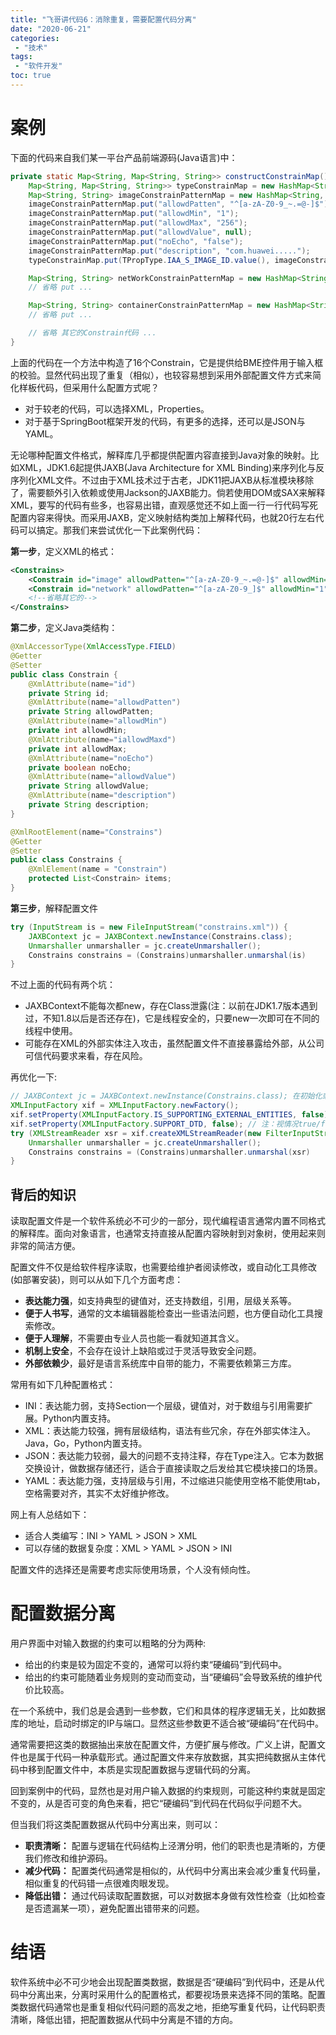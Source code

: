 ```yaml
---
title: "飞哥讲代码6：消除重复，需要配置代码分离"
date: "2020-06-21"
categories:
 - "技术"
tags:
 - "软件开发"
toc: true
---
```


# 案例

下面的代码来自我们某一平台产品前端源码(Java语言)中：

```Java
private static Map<String, Map<String, String>> constructConstrainMap() {
    Map<String, Map<String, String>> typeConstrainMap = new HashMap<String, Map<String, String>>();
    Map<String, String> imageConstrainPatternMap = new HashMap<String, String>();
    imageConstrainPatternMap.put("allowdPatten", "^[a-zA-Z0-9_~.=@-]$");
    imageConstrainPatternMap.put("allowdMin", "1");
    imageConstrainPatternMap.put("allowdMax", "256");
    imageConstrainPatternMap.put("allowdValue", null);
    imageConstrainPatternMap.put("noEcho", "false");
    imageConstrainPatternMap.put("description", "com.huawei.....");
    typeConstrainMap.put(TPropType.IAA_S_IMAGE_ID.value(), imageConstrainPatternMap)

    Map<String, String> netWorkConstrainPatternMap = new HashMap<String, String>();
    // 省略 put ...

    Map<String, String> containerConstrainPatternMap = new HashMap<String, String>();
    // 省略 put ...

    // 省略 其它的Constrain代码 ...
}
```

上面的代码在一个方法中构造了16个Constrain，它是提供给BME控件用于输入框的校验。显然代码出现了重复（相似），也较容易想到采用外部配置文件方式来简化样板代码，但采用什么配置方式呢？
<!--more-->

 - 对于较老的代码，可以选择XML，Properties。
 - 对于基于SpringBoot框架开发的代码，有更多的选择，还可以是JSON与YAML。

无论哪种配置文件格式，解释库几乎都提供配置内容直接到Java对象的映射。比如XML，JDK1.6起提供JAXB(Java Architecture for XML Binding)来序列化与反序列化XML文件。不过由于XML技术过于古老，JDK11把JAXB从标准模块移除了，需要额外引入依赖或使用Jackson的JAXB能力。倘若使用DOM或SAX来解释XML，要写的代码有些多，也容易出错，直观感觉还不如上面一行一行代码写死配置内容来得快。而采用JAXB，定义映射结构类加上解释代码，也就20行左右代码可以搞定。那我们来尝试优化一下此案例代码：

**第一步**，定义XML的格式：

```xml
<Constrains>
    <Constrain id="image" allowdPatten="^[a-zA-Z0-9_~.=@-]$" allowdMin="1" allowdMax="256" noEcho="false" description="com...">
    <Constrain id="network" allowdPatten="^[a-zA-Z0-9_]$" allowdMin="1" allowdMax="256" noEcho="false" allowdValue="local/external" description="com...">
    <!--省略其它的-->
</Constrains>
```

**第二步**，定义Java类结构：

```java
@XmlAccessorType(XmlAccessType.FIELD)
@Getter
@Setter
public class Constrain {
    @XmlAttribute(name="id")
    private String id;
    @XmlAttribute(name="allowdPatten")
    private String allowdPatten;
    @XmlAttribute(name="allowdMin")
    private int allowdMin;
    @XmlAttribute(name="iallowdMaxd")
    private int allowdMax;
    @XmlAttribute(name="noEcho")
    private boolean noEcho;
    @XmlAttribute(name="allowdValue")
    private String allowdValue;
    @XmlAttribute(name="description")
    private String description;
}

@XmlRootElement(name="Constrains")
@Getter
@Setter
public class Constrains {
    @XmlElement(name = "Constrain")
    protected List<Constrain> items;
}
```

**第三步**，解释配置文件

```Java
try (InputStream is = new FileInputStream("constrains.xml")) {
    JAXBContext jc = JAXBContext.newInstance(Constrains.class);
    Unmarshaller unmarshaller = jc.createUnmarshaller();
    Constrains constrains = (Constrains)unmarshaller.unmarshal(is)
}
```

不过上面的代码有两个坑：

 - JAXBContext不能每次都new，存在Class泄露(注：以前在JDK1.7版本遇到过，不知1.8以后是否还存在)，它是线程安全的，只要new一次即可在不同的线程中使用。
 - 可能存在XML的外部实体注入攻击，虽然配置文件不直接暴露给外部，从公司可信代码要求来看，存在风险。

再优化一下:

```Java
// JAXBContext jc = JAXBContext.newInstance(Constrains.class); 在初始化或静态区中确保jc只new一次
XMLInputFactory xif = XMLInputFactory.newFactory();
xif.setProperty(XMLInputFactory.IS_SUPPORTING_EXTERNAL_ENTITIES, false); // 关闭外部实体解释支持
xif.setProperty(XMLInputFactory.SUPPORT_DTD, false); // 注：视情况true/false，当存在DTD，可以由DTD检查XML合法性，请参考要相关文档
try (XMLStreamReader xsr = xif.createXMLStreamReader(new FilterInputStream("constrains.xml"), "UTF-8")) {
    Unmarshaller unmarshaller = jc.createUnmarshaller();
    Constrains constrains = (Constrains)unmarshaller.unmarshal(xsr)
}
```


## 背后的知识

读取配置文件是一个软件系统必不可少的一部分，现代编程语言通常内置不同格式的解释库。面向对象语言，也通常支持直接从配置内容映射到对象树，使用起来则非常的简洁方便。

配置文件不仅是给软件程序读取，也需要给维护者阅读修改，或自动化工具修改(如部署安装)，则可以从如下几个方面考虑：

 - **表达能力强**，如支持典型的键值对，还支持数组，引用，层级关系等。
 - **便于人书写**，通常的文本编辑器能检查出一些语法问题，也方便自动化工具搜索修改。
 - **便于人理解**，不需要由专业人员也能一看就知道其含义。
 - **机制上安全**，不会存在设计上缺陷或过于灵活导致安全问题。
 - **外部依赖少**，最好是语言系统库中自带的能力，不需要依赖第三方库。

常用有如下几种配置格式：

  - INI：表达能力弱，支持Section一个层级，键值对，对于数组与引用需要扩展。Python内置支持。
  - XML：表达能力较强，拥有层级结构，语法有些冗余，存在外部实体注入。Java，Go，Python内置支持。
  - JSON：表达能力较弱，最大的问题不支持注释，存在Type注入。它本为数据交换设计，做数据存储还行，适合于直接读取之后发给其它模块接口的场景。
  - YAML：表达能力强，支持层级与引用，不过缩进只能使用空格不能使用tab，空格需要对齐，其实不太好维护修改。

网上有人总结如下：

 - 适合人类编写：INI > YAML > JSON > XML 
 - 可以存储的数据复杂度：XML > YAML > JSON > INI

配置文件的选择还是需要考虑实际使用场景，个人没有倾向性。

# 配置数据分离

用户界面中对输入数据的约束可以粗略的分为两种:

  - 给出的约束是较为固定不变的，通常可以将约束“硬编码”到代码中。
  - 给出的约束可能随着业务规则的变动而变动，当“硬编码”会导致系统的维护代价比较高。 　

在一个系统中，我们总是会遇到一些参数，它们和具体的程序逻辑无关，比如数据库的地址，启动时绑定的IP与端口。显然这些参数更不适合被“硬编码”在代码中。

通常需要把这类的数据抽出来放在配置文件，方便扩展与修改。广义上讲，配置文件也是属于代码一种承载形式。通过配置文件来存放数据，其实把纯数据从主体代码中移到配置文件中，本质是实现配置数据与逻辑代码的分离。

回到案例中的代码，显然也是对用户输入数据的约束规则，可能这种约束就是固定不变的，从是否可变的角色来看，把它“硬编码”到代码在代码似乎问题不大。

但当我们将这类配置数据从代码中分离出来，则可以：
 
  - **职责清晰：** 配置与逻辑在代码结构上泾渭分明，他们的职责也是清晰的，方便我们修改和维护源码。
  - **减少代码：** 配置类代码通常是相似的，从代码中分离出来会减少重复代码量，相似重复的代码错一点很难肉眼发现。
  - **降低出错：** 通过代码读取配置数据，可以对数据本身做有效性检查（比如检查是否遗漏某一项），避免配置出错带来的问题。


# 结语

软件系统中必不可少地会出现配置类数据，数据是否“硬编码”到代码中，还是从代码中分离出来，分离时采用什么的配置格式，都要视场景来选择不同的策略。配置类数据代码通常也是重复相似代码问题的高发之地，拒绝写重复代码，让代码职责清晰，降低出错，把配置数据从代码中分离是不错的方向。